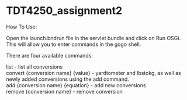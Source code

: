 # TDT4250_assignment2

How To Use:

Open the launch.bndrun file in the servlet bundle and click on Run OSGi. This will allow you to enter commands in the gogo shell.

There are four available commands:

list - list all conversions <br />
convert {conversion name} {value} - yardtometer and lbstokg, as well as newly added conversions using the add command. <br />
add {conversion name} {equation} - add new conversions <br />
remove {conversion name} - remove conversion <br />
